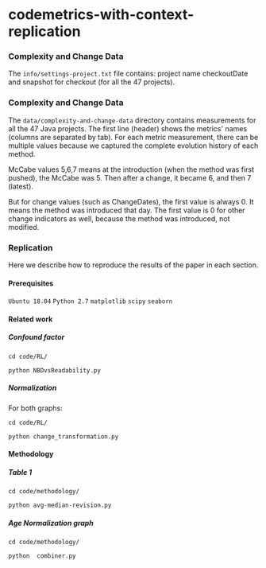 # codemetrics-with-context-replication

### Complexity and Change Data

The `info/settings-project.txt` file contains: project name checkoutDate  and snapshot for checkout (for all the 47 projects).

### Complexity and Change Data

The `data/complexity-and-change-data` directory contains measurements for all the 47 Java projects. 
The first line (header) shows the metrics' names (columns are separated by tab). For each metric measurement, there can be multiple values because we captured the complete evolution history of each method. 

McCabe values 5,6,7 means at the introduction (when the method was first pushed), the McCabe was 5. Then after a change, it became 6, and then 7 (latest).   

But for change values (such as ChangeDates), the first value is always 0. It means the method was introduced that day. The first value is 0 for other change indicators as well, because the method was introduced, not modified.  


### Replication
Here we describe how to reproduce the results of the paper in each section.

#### Prerequisites

`Ubuntu 18.04`
`Python 2.7`
`matplotlib`
`scipy`
`seaborn`

#### Related work

##### Confound factor

`cd code/RL/`

`python NBDvsReadability.py`

##### Normalization
For both graphs:

`cd code/RL/`

`python change_transformation.py`

#### Methodology

##### Table 1

`cd code/methodology/`

`python avg-median-revision.py`

##### Age Normalization graph

`cd code/methodology/`

`python  combiner.py`
